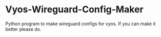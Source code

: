 # Vyos-Wireguard-Config-Maker
Python program to make wireguard configs for vyos. If you can make it better please do.
